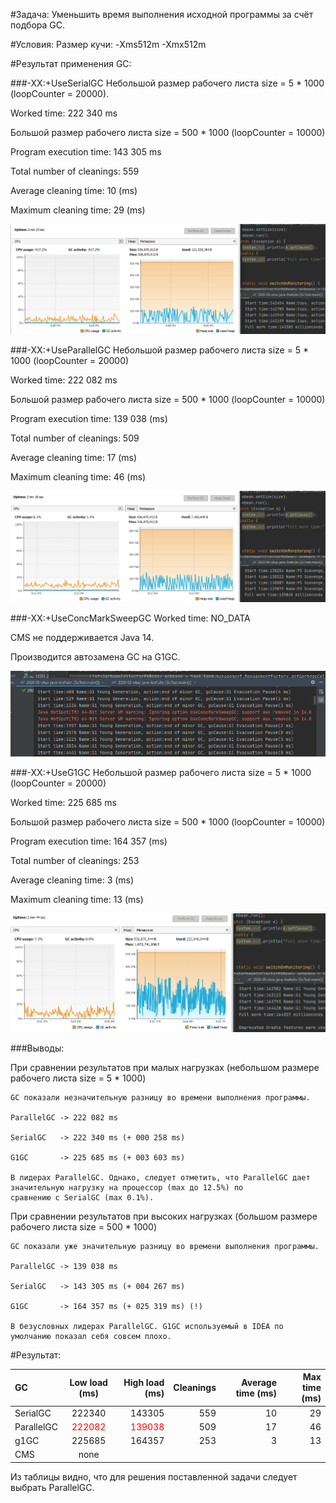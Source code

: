 #Задача: 
Уменьшить время выполнения исходной программы за счёт подбора GC.

#Условия: 
Размер кучи: -Xms512m -Xmx512m

#Результат применения GC:

###-XX:+UseSerialGC
Небольшой размер рабочего листа size = 5 * 1000 (loopCounter = 20000).

Worked time: 222 340 ms

Большой размер рабочего листа size = 500 * 1000 (loopCounter = 10000)

Program execution time:      143 305 ms

Total number of cleanings:   559

Average cleaning time:       10 (ms)

Maximum cleaning time:       29 (ms)

![SerialGC](img/Serial_GC.PNG)

###-XX:+UseParallelGC
Небольшой размер рабочего листа size = 5 * 1000 (loopCounter = 20000)

Worked time: 222 082 ms

Большой размер рабочего листа size = 500 * 1000 (loopCounter = 10000)

Program execution time:      139 038 (ms)

Total number of cleanings:   509

Average cleaning time:       17 (ms)

Maximum cleaning time:       46 (ms)

![ParallelGC](img/Parallel_GC.PNG)

###-XX:+UseConcMarkSweepGC
Worked time: NO_DATA

CMS не поддерживается Java 14.
 
Производится автозамена GC на G1GC.

![cmsGC](img/CMS_GC.PNG)

###-XX:+UseG1GC
Небольшой размер рабочего листа size = 5 * 1000 (loopCounter = 20000)

Worked time: 225 685 ms

Большой размер рабочего листа size = 500 * 1000 (loopCounter = 10000)

Program execution time:      164 357 (ms)

Total number of cleanings:   253

Average cleaning time:       3 (ms) 

Maximum cleaning time:       13 (ms)
 
![g1GC](img/G1_GC.PNG)

###Выводы:

При сравнении результатов при малых нагрузках (небольшом размере рабочего листа size = 5 * 1000)
    
    GC показали незначительную разницу во времени выполнения программы.
    
    ParallelGC -> 222 082 ms
    
    SerialGC   -> 222 340 ms (+ 000 258 ms)
    
    G1GC       -> 225 685 ms (+ 003 603 ms)
    
    В лидерах ParallelGC. Однако, следует отметить, что ParallelGC дает значительную нагрузку на процессор (max до 12.5%) по 
    сравнению с SerialGC (max 0.1%).

При сравнении результатов при высоких нагрузках (большом размере рабочего листа size = 500 * 1000)
    
    GC показали уже значительную разницу во времени выполнения программы.
    
    ParallelGC -> 139 038 ms 
    
    SerialGC   -> 143 305 ms (+ 004 267 ms)
    
    G1GC       -> 164 357 ms (+ 025 319 ms) (!)
    
    В безусловных лидерах ParallelGC. G1GC используемый в IDEA по умолчанию показал себя совсем плохо. 

#Результат:
    
|GC|Low load (ms)|High load (ms)| Cleanings| Average time (ms)|Max time (ms)|
|:------------- |:---------------:| -------------:| -------------:|-------------:|-------------:|
| SerialGC|222340|143305|559|10|29|
| ParallelGC|<font color="red">222082</font>|<font color="red">139038</font>|509|17|46|
| g1GC |225685|164357|253|3|13|
| CMS |none|||||
  
  Из таблицы видно, что для решения поставленной задачи следует выбрать ParallelGC.